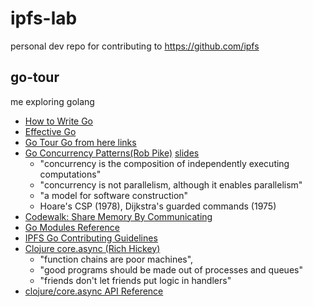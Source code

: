 # ipfs-lab
personal dev repo for contributing to https://github.com/ipfs


## go-tour
me exploring golang


- [How to Write Go](https://golang.org/doc/code.html)
- [Effective Go](https://golang.org/doc/effective_go.html)
- [Go Tour Go from here links ](https://tour.golang.org/concurrency/11)
- [Go Concurrency Patterns(Rob Pike)](https://www.youtube.com/watch?v=f6kdp27TYZs) [slides](https://talks.golang.org/2012/concurrency.slide#1)
    - "concurrency is the composition of independently executing computations"
    - "concurrency is not parallelism, although it enables parallelism"
    - "a model for software construction"
    - Hoare's CSP (1978), Dijkstra's guarded commands (1975)
- [Codewalk: Share Memory By Communicating](https://golang.org/doc/codewalk/sharemem/)
- [Go Modules Reference](https://golang.org/ref/mod)
- [IPFS Go Contributing Guidelines](https://github.com/ipfs/community/blob/master/CONTRIBUTING_GO.md)
- [Clojure core.async (Rich Hickey)](https://www.infoq.com/presentations/clojure-core-async/)
    - "function chains are poor machines", 
    - "good programs should be made out of processes and queues"
    - "friends don't let friends put logic in handlers"
- [clojure/core.async API Reference](https://clojure.github.io/core.async/)
